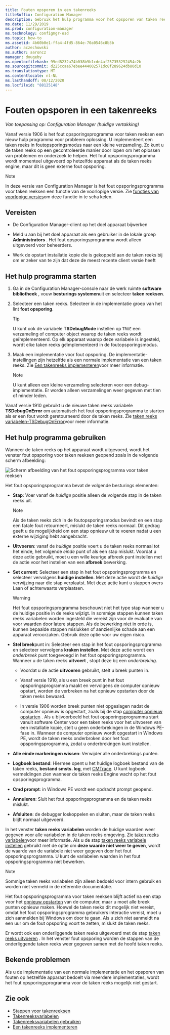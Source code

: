 ```yaml
---
title: Fouten opsporen in een takenreeks
titleSuffix: Configuration Manager
description: Gebruik het hulp programma voor het opsporen van taken reeksen om een taken reeks op te lossen.
ms.date: 11/29/2019
ms.prod: configuration-manager
ms.technology: configmgr-osd
ms.topic: how-to
ms.assetid: 4b60b0e1-ffa4-4fd5-864e-70a0546c8b3b
author: aczechowski
ms.author: aaroncz
manager: dougeby
ms.openlocfilehash: 99ed8232a74b038b9b1cde4af257353252454c2b
ms.sourcegitcommit: d225ccaa67ebee444002571dc8f289624db80d10
ms.translationtype: MT
ms.contentlocale: nl-NL
ms.lasthandoff: 08/12/2020
ms.locfileid: "88125148"
---
```

# <a name="debug-a-task-sequence"></a>Fouten opsporen in een takenreeks

*Van toepassing op: Configuration Manager (huidige vertakking)*

<!--3612274-->

Vanaf versie 1906 is het fout opsporingsprogramma voor taken reeksen een nieuw hulp programma voor probleem oplossing. U implementeert een taken reeks in foutopsporingsmodus naar een kleine verzameling. Zo kunt u de taken reeks op een gecontroleerde manier door lopen om het oplossen van problemen en onderzoek te helpen. Het fout opsporingsprogramma wordt momenteel uitgevoerd op hetzelfde apparaat als de taken reeks engine, maar dit is geen externe fout opsporing.

> [!Note]  
> In deze versie van Configuration Manager is het fout opsporingsprogramma voor taken reeksen een functie van de voorlopige versie. Zie [functies van voorlopige versies](../../core/servers/manage/pre-release-features.md)om deze functie in te scha kelen.  


## <a name="prerequisites"></a>Vereisten

- De Configuration Manager-client op het doel apparaat bijwerken

- Meld u aan bij het doel apparaat als een gebruiker in de lokale groep **Administrators** . Het fout opsporingsprogramma wordt alleen uitgevoerd voor beheerders.

- Werk de opstart installatie kopie die is gekoppeld aan de taken reeks bij om er zeker van te zijn dat deze de meest recente client versie heeft


## <a name="start-the-tool"></a>Het hulp programma starten

1. Ga in de Configuration Manager-console naar de werk ruimte **software bibliotheek** , vouw **besturings systemen**uit en selecteer **taken reeksen**.

1. Selecteer een taken reeks. Selecteer in de implementatie groep van het lint **fout opsporing**.

    > [!Tip]  
    > U kunt ook de variabele **TSDebugMode** instellen op `TRUE` een verzameling of computer object waarop de taken reeks wordt geïmplementeerd. Op elk apparaat waarop deze variabele is ingesteld, wordt elke taken reeks geïmplementeerd in de foutopsporingsmodus.

1. Maak een implementatie voor fout opsporing. De implementatie-instellingen zijn hetzelfde als een normale implementatie van een taken reeks. Zie [Een takenreeks implementeren](deploy-a-task-sequence.md#process)voor meer informatie.

    > [!Note]  
    > U kunt alleen een kleine verzameling selecteren voor een debug-implementatie. Er worden alleen verzamelingen weer gegeven met tien of minder leden.

Vanaf versie 1910 gebruikt u de nieuwe taken reeks variabele **TSDebugOnError** om automatisch het fout opsporingsprogramma te starten als er een fout wordt geretourneerd door de taken reeks.<!-- 5012536 --> Zie [taken reeks variabelen-TSDebugOnError](../understand/task-sequence-variables.md#TSDebugOnError)voor meer informatie.

## <a name="use-the-tool"></a>Het hulp programma gebruiken

Wanneer de taken reeks op het apparaat wordt uitgevoerd, wordt het venster fout opsporing voor taken reeksen geopend zoals in de volgende scherm afbeelding:

![Scherm afbeelding van het fout opsporingsprogramma voor taken reeksen](media/3612274-tsdebug.png)

Het fout opsporingsprogramma bevat de volgende besturings elementen:

- **Stap**: Voer vanaf de *huidige* positie alleen de volgende stap in de taken reeks uit.  

    > [!Note]  
    > Als de taken reeks zich in de foutopsporingsmodus bevindt en een stap een fatale fout retourneert, mislukt de taken reeks normaal. Dit gedrag geeft u de mogelijkheid om een stap opnieuw uit te voeren nadat u een externe wijziging hebt aangebracht.

- **Uitvoeren**: vanaf de *huidige* positie voert u de taken reeks normaal tot het einde, het volgende *einde* punt of als een stap mislukt. Voordat u deze actie gebruikt, moet u een wille keurige afbreek punt instellen met de actie voor het instellen van een **afbreek** bewerking.

- **Set current**: Selecteer een stap in het fout opsporingsprogramma en selecteer vervolgens **huidige instellen**. Met deze actie wordt de *huidige* verwijzing naar die stap verplaatst. Met deze actie kunt u stappen overs Laan of achterwaarts verplaatsen.  

    > [!Warning]  
    > Het fout opsporingsprogramma beschouwt niet het type stap wanneer u de huidige positie in de reeks wijzigt. In sommige stappen kunnen taken reeks variabelen worden ingesteld die vereist zijn voor de evaluatie van voor waarden door latere stappen. Als de bewerking niet in orde is, kunnen bepaalde stappen mislukken of aanzienlijke schade aan een apparaat veroorzaken. Gebruik deze optie voor uw eigen risico.  

- **Stel breek**punt in: Selecteer een stap in het fout opsporingsprogramma en selecteer vervolgens **kraken instellen**. Met deze actie wordt een *onderbreek* punt toegevoegd in het fout opsporingsprogramma. Wanneer u de taken reeks **uitvoert** , stopt deze bij een *onderbreking*.  

    - Voordat u de actie **uitvoeren** gebruikt, stelt u breek punten in.

    - Vanaf versie 1910, als u een breek punt in het fout opsporingsprogramma maakt en vervolgens de computer opnieuw opstart, worden de verbreken na het opnieuw opstarten door de taken reeks bewaard.<!-- 5012509 -->

    - In versie 1906 worden breek punten niet opgeslagen nadat de computer opnieuw is opgestart, zoals bij de stap [computer opnieuw opstarten](../understand/task-sequence-steps.md#BKMK_RestartComputer) . Als u bijvoorbeeld het fout opsporingsprogramma start vanuit software Center voor een taken reeks voor het uitvoeren van een installatie kopie, stelt u geen onderbrekingen in de Windows PE-fase in. Wanneer de computer opnieuw wordt opgestart in Windows PE, wordt de taken reeks onderbroken door het fout opsporingsprogramma, zodat u onderbrekingen kunt instellen.

- **Alle einde markeringen wissen**: Verwijder alle onderbrekings punten.

- **Logboek bestand**: Hiermee opent u het huidige logboek bestand van de taken reeks, **bestand smsts. log**, met [CMTrace](../../core/support/cmtrace.md). U kunt logboek vermeldingen zien wanneer de taken reeks Engine wacht op het fout opsporingsprogramma.

- **Cmd prompt**: in Windows PE wordt een opdracht prompt geopend.

- **Annuleren**: Sluit het fout opsporingsprogramma en de taken reeks mislukt.

- **Afsluiten**: de debugger loskoppelen en sluiten, maar de taken reeks blijft normaal uitgevoerd.

In het venster **taken reeks variabelen** worden de huidige waarden weer gegeven voor alle variabelen in de taken reeks omgeving. Zie [taken reeks variabelen](../understand/task-sequence-variables.md)voor meer informatie. Als u de stap [taken reeks variabele instellen](../understand/task-sequence-steps.md#BKMK_SetTaskSequenceVariable) gebruikt met de optie om **deze waarde niet weer te geven**, wordt de waarde van de variabele niet weer gegeven door het fout opsporingsprogramma. U kunt de variabelen waarden in het fout opsporingsprogramma niet bewerken.

> [!Note]
> Sommige taken reeks variabelen zijn alleen bedoeld voor intern gebruik en worden niet vermeld in de referentie documentatie.

Het fout opsporingsprogramma voor taken reeksen blijft actief na een stap voor het [opnieuw opstarten](../understand/task-sequence-steps.md#BKMK_RestartComputer) van de computer, maar u moet alle breek punten opnieuw maken. Hoewel de taken reeks dit mogelijk niet vereist, omdat het fout opsporingsprogramma gebruikers interactie vereist, moet u zich aanmelden bij Windows om door te gaan. Als u zich niet aanmeldt na een uur om de fout opsporing voort te zetten, mislukt de taken reeks.

Er wordt ook een onderliggende taken reeks uitgevoerd met de stap [taken reeks uitvoeren](../understand/task-sequence-steps.md#child-task-sequence) . In het venster fout opsporing worden de stappen van de onderliggende taken reeks weer gegeven samen met de hoofd taken reeks.


## <a name="known-issues"></a>Bekende problemen

Als u de implementatie van een normale implementatie en het opsporen van fouten op hetzelfde apparaat bedoelt via meerdere implementaties, wordt het fout opsporingsprogramma voor de taken reeks mogelijk niet gestart.


## <a name="see-also"></a>Zie ook

- [Stappen voor takenreeksen](../understand/task-sequence-steps.md)
- [Takenreeksvariabelen](../understand/task-sequence-variables.md)
- [Takenreeksvariabelen gebruiken](../understand/using-task-sequence-variables.md)
- [Een takenreeks implementeren](deploy-a-task-sequence.md)
